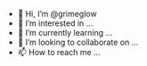 - 👋 Hi, I’m @grimeglow
- 👀 I’m interested in ...
- 🌱 I’m currently learning ...
- 💞️ I’m looking to collaborate on ...
- 📫 How to reach me ...

<!---
grimeglow/grimeglow is a ✨ special ✨ repository because its `README.md` (this file) appears on your GitHub profile.
You can click the Preview link to take a look at your changes.
--->
